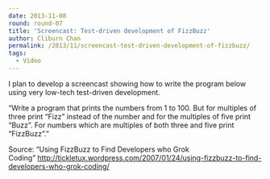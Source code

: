 ```yaml
---
date: 2013-11-08
round: round-07
title: 'Screencast: Test-driven development of FizzBuzz'
author: Cliburn Chan
permalink: /2013/11/screencast-test-driven-development-of-fizzbuzz/
tags:
  - Video
---
```

I plan to develop a screencast showing how to write the program below using very low-tech test-driven development.

&#8220;Write a program that prints the numbers from 1 to 100. But for multiples of three print “Fizz” instead of the number and for the multiples of five print “Buzz”. For numbers which are multiples of both three and five print “FizzBuzz”.&#8221;

Source: &#8220;Using FizzBuzz to Find Developers who Grok Coding&#8221; <a href="http://tickletux.wordpress.com/2007/01/24/using-fizzbuzz-to-find-developers-who-grok-coding/" target="_blank">http://tickletux.wordpress.com/2007/01/24/using-fizzbuzz-to-find-developers-who-grok-coding/</a>
